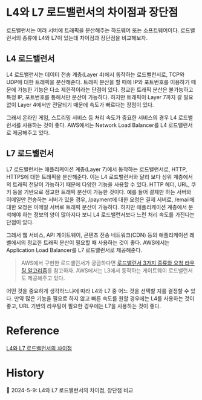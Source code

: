 # L4와 L7 로드밸런서의 차이점과 장단점

로드밸런서는 여러 서버에 트래픽을 분산해주는 하드웨어 또는 소프트웨어이다. 로드밸런서의 종류에 L4와 L7이 있는데 차이점과 장단점을 비교해보자.

## L4 로드밸런서

L4 로드밸런서는 데이터 전송 계층(Layer 4)에서 동작하는 로드밸런서로, TCP와 UDP에 대한 트래픽을 분산해준다. 트래픽 분산을 할 때에 IP와 포트번호를 이용하기 때문에 가능한 기능은 다소 제한적이라는 단점이 있다. 정교한 트래픽 분산은 불가능하고 특정 IP, 포트번호를 통해서만 분산이 가능하다. 하지만  트래픽이 Layer 7까지 갈 필요 없이 Layer 4에서만 전달되기 때문에 속도가 빠르다는 장점이 있다. 

그래서 온라인 게임, 스트리밍 서비스 등 처리 속도가 중요한 서비스의 경우 L4 로드밸런서를 사용하는 것이 좋다. AWS에서는 Network Load Balancer를 L4 로드밸런서로 제공해주고 있다.

## L7 로드밸런서

L7 로드밸런서는 애플리케이션 계층(Layer 7)에서 동작하는 로드밸런서로, HTTP, HTTPS에 대한 트래픽을 분산해준다. 이는 L4 로드밸런서와 달리 보다 상위 계층에서의 트래픽 전달이 가능하기 때문에 다양한 기능을 사용할 수 있다. HTTP 헤더, URL, 쿠키 등을 기반으로 정교한 트래픽 분산이 가능한 것이다. 예를 들어 결제만 하는 서버와 이메일만 전송하는 서버가 있을 경우, /payment에 대한 요청은 결제 서버로, /email에 대한 요청은 이메일 서버로 트래픽 분산이 가능하다. 하지만 애플리케이션 계층에서 분석해야 하는 정보의 양이 많아지다 보니 L4 로드밸런서보다 느린 처리 속도를 가진다는 단점이 있다.

그래서 웹 서비스, API 게이트웨이, 콘텐츠 전송 네트워크(CDN) 등의 애플리케이션 레벨에서의 정교한 트래픽 분산이 필요할 때 사용하는 것이 좋다. AWS에서는 Application Load Balancer를 L7 로드밸런서로 제공해준다.

> AWS에서 구현한 로드밸런서가 궁금하다면 [로드밸런서 3가지 종류와 요청 라우팅 알고리즘](https://github.com/Ohjiwoo-lab/TIL/blob/main/AWS/Load_Balancer.md)를 참고하자. AWS에서는 L3에서 동작하는 게이트웨이 로드밸런서도 제공해주고 있다.

어떤 것을 중요하게 생각하느냐에 따라 L4와 L7 중 어느 것을 선택할 지를 결정할 수 있다. 만약 많은 기능을 필요로 하지 않고 빠른 속도를 원할 경우에는 L4를 사용하는 것이 좋고, URL 기반의 라우팅이 필요한 경우에는 L7을 사용하는 것이 좋다.

# Reference

[L4와 L7 로드밸런서의 차이점](https://velog.io/@moonblue/L4와-L7-로드밸런서의-차이점)

# History

📌 2024-5-9: L4와 L7 로드밸런서의 차이점, 장단점 비교   